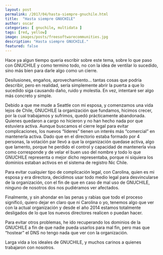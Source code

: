 ```yaml
---
layout: post
permalink: /2017/04/hasta-siempre-gnuchile.html
title:  "Hasta siempre GNUCHILE"
author: oscar
categories: [ gnuchile, multidata ]
tags: [red, yellow]
image: images/posts/freesoftwarecommunities.jpg
description: "Hasta siempre GNUCHILE."
featured: false
---
```

  
Hace ya algun tiempo queria escribir sobre este tema, sobre lo que paso con GNUCHILE y como termino todo, no con la idea de ventilar lo sucedido, sino más bien para darle algo como un cierre.

Desilusiones, engaños, aprovechamiento... tantas cosas que podría describir, pero en realidad, sería simplemente abrir la puerta a que lo sucedido siga causando daño, ruido y molestia. En vez, intentaré ser algo más concreto y simple.

Debido a que me mude a Seattle con mi esposa, y comenzamos una vida lejos de Chile, GNUCHILE la organización que fundamos, hicimos crecer, por la cual trabajamos y sufrimos, quedó prácticamente abandonada. Quienes quedaron a cargo no hicieron y no han hecho nada por que estuviera activa. Aunque buscamos el cierre legal para evitar complicaciones, los nuevos “líderes” tienen un interés más “comercial” en mantenerla activa. Dado que en el directorio estaba formado por 4 personas, la votación par llevó a que la organización quedase activa, algo que lamento, porque he perdido el control y capacidad de mantenerla viva como corresponde y de velar el buen uso del nombre y todo lo que GNUCHILE representa o mejor dicho representaba, porque ni siquiera los dominios estaban activos en el sistema de registro Nic Chile.

Para evitar cualquier tipo de complicación legal, con Carolina, quien es mi esposa y era directora, decidimos usar todo medio legal para desvincularse de la organización, con el fin de que en caso de mal uso de GNUCHILE, ninguno de nosotros dos nos pudiéramos ver afectados.

Finalmente, y sin ahondar en las penas y rabias que todo el proceso significó, quiero dejar en claro que ni Carolina o yo, tenemos algo que ver con la actual organización y desde el año 2014 estamos totalmente desligados de lo que los nuevos directores realicen o puedan hacer.

Para evitar otros problemas, he ido recuperando los dominios de la GNUCHILE a fin de que nadie pueda usarlos para mal fin, pero mas que “hostear” el DNS no tengo nada que ver con la organización.

Larga vida a los ideales de GNUCHILE, y muchos carinos a quienes trabajaron con nosotros.

